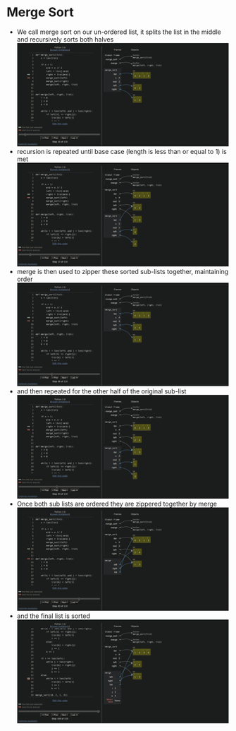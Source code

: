 # Merge Sort

* We call merge sort on our un-ordered list, it splits the list in the middle and recursively sorts both halves
![screen shot](1.png)
* recursion is repeated until base case (length is less than or equal to 1) is met
![screen shot](2.png)
* merge is then used to zipper these sorted sub-lists together, maintaining order
![screen shot](3.png)
* and then repeated for the other half of the original sub-list
![screen shot](4.png)
* Once both sub lists are ordered they are zippered together by merge
![screen shot](5.png)
* and the final list is sorted
![screen shot](6.png)
